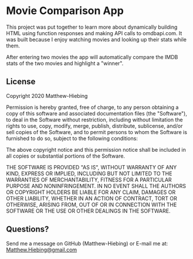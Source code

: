 # Movie Comparison App

This project was put together to learn more about dynamically building HTML using function responses and making API calls to omdbapi.com.  It was built because I enjoy watching movies and looking up their stats while them.

After entering two movies the app will automatically compare the IMDB stats of the two movies and highlight a "winner".

## License
Copyright 2020 Matthew-Hiebing

Permission is hereby granted, free of charge, to any person obtaining a copy of this software and associated documentation files (the "Software"), to deal in the Software without restriction, including without limitation the rights to use, copy, modify, merge, publish, distribute, sublicense, and/or sell copies of the Software, and to permit persons to whom the Software is furnished to do so, subject to the following conditions:

The above copyright notice and this permission notice shall be included in all copies or substantial portions of the Software.

THE SOFTWARE IS PROVIDED "AS IS", WITHOUT WARRANTY OF ANY KIND, EXPRESS OR IMPLIED, INCLUDING BUT NOT LIMITED TO THE WARRANTIES OF MERCHANTABILITY, FITNESS FOR A PARTICULAR PURPOSE AND NONINFRINGEMENT. IN NO EVENT SHALL THE AUTHORS OR COPYRIGHT HOLDERS BE LIABLE FOR ANY CLAIM, DAMAGES OR OTHER LIABILITY, WHETHER IN AN ACTION OF CONTRACT, TORT OR OTHERWISE, ARISING FROM, OUT OF OR IN CONNECTION WITH THE SOFTWARE OR THE USE OR OTHER DEALINGS IN THE SOFTWARE.

## Questions?
Send me a message on GitHub (Matthew-Hiebing) or E-mail me at: Matthew.Hiebing@gmail.com
